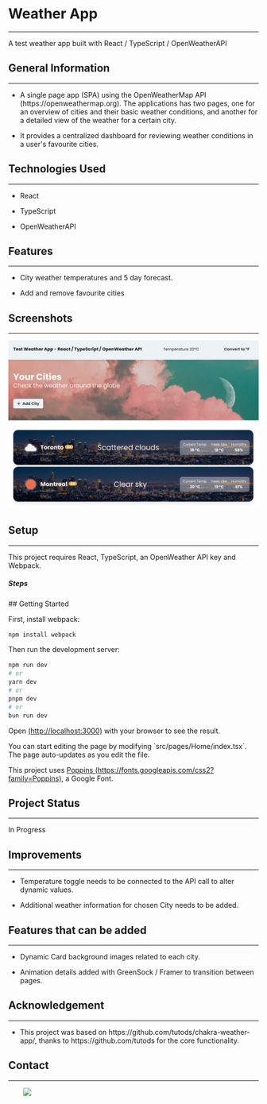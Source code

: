 <h1>Weather App</h1>
<hr><p>A test weather app built with React / TypeScript / OpenWeatherAPI</p><h2>General Information</h2>
<hr><ul>
<li>A single page app (SPA) using the OpenWeatherMap API (https://openweathermap.org). The applications has two pages, one for an overview of cities and their basic weather conditions, and another for a detailed view of the weather for a certain city.</li>
</ul><ul>
<li>It provides a centralized dashboard for reviewing weather conditions in a user's favourite cities.</li>
</ul><h2>Technologies Used</h2>
<hr><ul>
<li>React</li>
</ul><ul>
<li>TypeScript</li>
</ul><ul>
<li>OpenWeatherAPI</li>
</ul><h2>Features</h2>
<hr><ul>
<li>City weather temperatures and 5 day forecast.</li>
</ul><ul>
<li>Add and remove favourite cities</li>
</ul><h2>Screenshots</h2>
<hr><p><img src="https://github.com/camford489/weather-app/blob/d6efbecddb36e9815f0722678143af125809cc79/public/media/weather-app.jpg" alt=""></p><h2>Setup</h2>
<hr><p>This project requires React, TypeScript, an OpenWeather API key and Webpack.</p><h5>Steps</h5>
<p>
## Getting Started
</p>
<p>
First, install webpack:</p>

```bash
npm install webpack
```

<p>
Then run the development server:</p>

```bash
npm run dev
# or
yarn dev
# or
pnpm dev
# or
bun run dev
```

<p>
Open <a href="http://localhost:3000" target="_blank">(http://localhost:3000)</a> with your browser to see the result.
</p>
<p>
You can start editing the page by modifying `src/pages/Home/index.tsx`. The page auto-updates as you edit the file.
</p>
<p>
This project uses <a href="http://localhost:3000" target="_blank">Poppins (https://fonts.googleapis.com/css2?family=Poppins)</a>, a Google Font.
</p>
<h2>Project Status</h2>
<hr><p>In Progress</p><h2>Improvements</h2>
<hr><ul>
<li>Temperature toggle needs to be connected to the API call to alter dynamic values.</li>
</ul><ul>
<li>Additional weather information for chosen City needs to be added.</li>
</ul><h2>Features that can be added</h2>
<hr><ul>
<li>Dynamic Card background images related to each city.</li>
</ul><ul>
<li>Animation details added with GreenSock / Framer to transition between pages.</li>
</ul><h2>Acknowledgement</h2>
<hr><ul>
<li>This project was based on https://github.com/tutods/chakra-weather-app/, thanks to https://github.com/tutods for the core functionality.</li>
</ul><h2>Contact</h2>
<hr><p><span style="margin-right: 30px;"></span><a href="https://www.linkedin.com/in/guywcrawford/"><img target="_blank" src="https://cdn.jsdelivr.net/gh/devicons/devicon/icons/linkedin/linkedin-original.svg" style="width: 10%;"></a></p>
